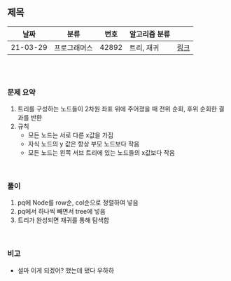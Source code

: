 ## 제목

| 날짜   | 분류 | 번호 | 알고리즘 분류 |                                          |
| ------ | ---- | ---- | ------------- | ---------------------------------------- |
| 21-03-29 |  프로그래머스   |   42892   |   트리, 재귀    | [링크](https://programmers.co.kr/learn/courses/30/lessons/42892) |


<br/><br/>

### 문제 요약 

1. 트리를 구성하는 노드들이 2차원 좌표 위에 주어졌을 때 전위 순회, 후위 순회한 결과를 반환
2. 규칙
   - 모든 노드는 서로 다른 x값을 가짐 
   - 자식 노드의 y 값은 항상 부모 노드보다 작음
   - 모든 노드는 왼쪽 서브 트리에 있는 노드들의 x값보다 작음


<br/>

### 풀이

1. pq에 Node를 row순, col순으로 정렬하여 넣음
2. pq에서 하나씩 빼면서 tree에 넣음
3. 트리가 완성되면 재귀를 통해 탐색함


<br/>

### 비고

- 설마 이게 되겠어? 했는데 됐다 우하하
